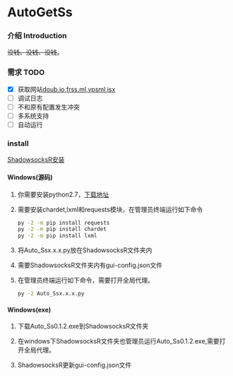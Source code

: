 # AutoGetSs
### 介绍 Introduction

~~没钱、没钱、没钱~~。

### 需求 TODO

- [x] 获取网站[doub.io](https://doub.io/sszhfx/),[frss.ml](http://frss.ml/),[vpsml](http://ss.vpsml.site/),[isx](http://isx.yt/)
- [ ] 调试日志
- [ ] 不和原有配置发生冲突
- [ ] 多系统支持
- [ ] 自动运行

### install
[ShadowsocksR安装](https://doub.io/ss-jc10/)

#### Windows(源码)

1. 你需要安装python2.7，[下载地址](https://www.python.org/)

2. 需要安装chardet,lxml和requests模块，在管理员终端运行如下命令

   ```cmd
   py -2 -m pip install requests
   py -2 -m pip install chardet
   py -2 -m pip install lxml
   ```

3. 将Auto_Ssx.x.x.py放在ShadowsocksR文件夹内

4. 需要ShadowsocksR文件夹内有gui-config.json文件

5. 在管理员终端运行如下命令，需要打开全局代理。
    ```cmd
    py -2 Auto_Ssx.x.x.py
    ```

#### Windows(exe)

1. 下载Auto_Ss0.1.2.exe到ShadowsocksR文件夹

2. 在windows下ShadowsocksR文件夹也管理员运行Auto_Ss0.1.2.exe,需要打开全局代理。

3. ShadowsocksR更新gui-config.json文件

